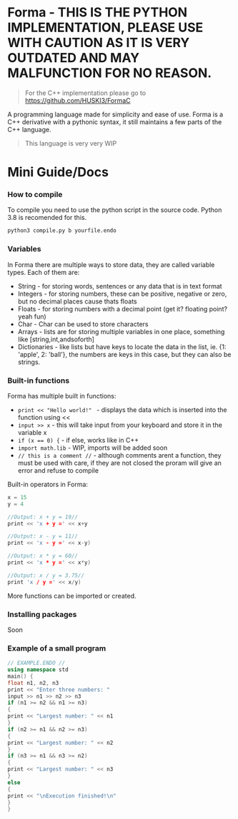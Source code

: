# Forma - THIS IS THE PYTHON IMPLEMENTATION, PLEASE USE WITH CAUTION AS IT IS VERY OUTDATED AND MAY MALFUNCTION FOR NO REASON.
> For the C++ implementation please go to https://github.com/HUSKI3/FormaC

A programming language made for simplicity and ease of use. Forma is a C++ derivative with a pythonic syntax, it still maintains a few parts of the C++ language.

> This language is very very WIP

# Mini Guide/Docs
### How to compile
To compile you need to use the python script in the source code. Python 3.8 is recomended for this.
```sh
python3 compile.py b yourfile.endo
```
### Variables
In Forma there are multiple ways to store data, they are called variable types. Each of them are:
  - String - for storing words, sentences or any data that is in text format
  - Integers - for storing numbers, these can be positive, negative or zero, but no decimal places cause thats floats
  - Floats - for storing numbers with a decimal point (get it? floating point? yeah fun)
  - Char - Char can be used to store characters
  - Arrays - lists are for storing multiple variables in one place, something like [string,int,andsoforth]
  - Dictionaries - like lists but have keys to locate the data in the list, ie. {1: 'apple', 2: 'ball'}, the numbers are keys in this case, but they can also be strings.

### Built-in functions

Forma has multiple built in functions:

* `print << "Hello world!" ` - displays the data which is inserted into the function using <<
* `input >> x` - this will take input from your keyboard and store it in the variable x 
* `if (x == 0) {` - if else, works like in C++
* `import math.lib` - WIP, imports will be added soon
* `// this is a comment //` - although comments arent a function, they must be used with care, if they are not closed the proram will give an error and refuse to compile

Built-in operators in Forma:
```c++
x = 15
y = 4

//Output: x + y = 19//
print << 'x + y =' << x+y 

//Output: x - y = 11//
print << 'x - y =' << x-y)

//Output: x * y = 60//
print << 'x * y =' << x*y)

//Output: x / y = 3.75//
print 'x / y =' << x/y)
```

More functions can be imported or created.

### Installing packages

Soon

### Example of a small program
```c++
// EXAMPLE.ENDO //
using namespace std
main() {    
float n1, n2, n3
print << "Enter three numbers: "
input >> n1 >> n2 >> n3
if (n1 >= n2 && n1 >= n3)
{    
print << "Largest number: " << n1
}
if (n2 >= n1 && n2 >= n3)
{    
print << "Largest number: " << n2
}
if (n3 >= n1 && n3 >= n2)
{    
print << "Largest number: " << n3
}
else
{
print << "\nExecution finished!\n"
}
}
```


